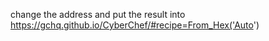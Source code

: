 change the address and put the result into https://gchq.github.io/CyberChef/#recipe=From_Hex('Auto')